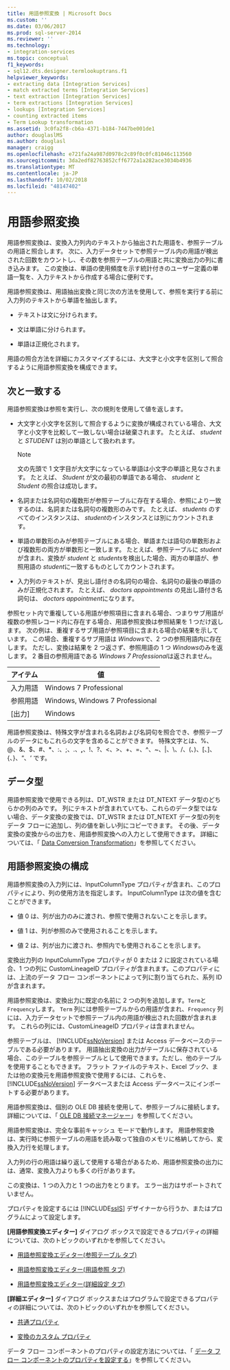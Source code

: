 ```yaml
---
title: 用語参照変換 | Microsoft Docs
ms.custom: ''
ms.date: 03/06/2017
ms.prod: sql-server-2014
ms.reviewer: ''
ms.technology:
- integration-services
ms.topic: conceptual
f1_keywords:
- sql12.dts.designer.termlookuptrans.f1
helpviewer_keywords:
- extracting data [Integration Services]
- match extracted terms [Integration Services]
- text extraction [Integration Services]
- term extractions [Integration Services]
- lookups [Integration Services]
- counting extracted items
- Term Lookup transformation
ms.assetid: 3c0fa2f8-cb6a-4371-b184-7447be001de1
author: douglaslMS
ms.author: douglasl
manager: craigg
ms.openlocfilehash: e721fa24a987d0978c2c89f0c0fc81046c113560
ms.sourcegitcommit: 3da2edf82763852cff6772a1a282ace3034b4936
ms.translationtype: MT
ms.contentlocale: ja-JP
ms.lasthandoff: 10/02/2018
ms.locfileid: "48147402"
---
```

# <a name="term-lookup-transformation"></a>用語参照変換
  用語参照変換は、変換入力列内のテキストから抽出された用語を、参照テーブルの用語と照合します。 次に、入力データセットで参照テーブル内の用語が検出された回数をカウントし、その数を参照テーブルの用語と共に変換出力の列に書き込みます。 この変換は、単語の使用頻度を示す統計付きのユーザー定義の単語一覧を、入力テキストから作成する場合に便利です。  
  
 用語参照変換は、用語抽出変換と同じ次の方法を使用して、参照を実行する前に入力列のテキストから単語を抽出します。  
  
-   テキストは文に分けられます。  
  
-   文は単語に分けられます。  
  
-   単語は正規化されます。  
  
 用語の照合方法を詳細にカスタマイズするには、大文字と小文字を区別して照合するように用語参照変換を構成できます。  
  
## <a name="matches"></a>次と一致する  
 用語参照変換は参照を実行し、次の規則を使用して値を返します。  
  
-   大文字と小文字を区別して照合するように変換が構成されている場合、大文字と小文字を比較して一致しない場合は破棄されます。 たとえば、 *student* と *STUDENT* は別の単語として扱われます。  
  
    > [!NOTE]  
    >  文の先頭で 1 文字目が大文字になっている単語は小文字の単語と見なされます。 たとえば、 *Student* が文の最初の単語である場合、 *student* と *Student* の照合は成功します。  
  
-   名詞または名詞句の複数形が参照テーブルに存在する場合、参照により一致するのは、名詞または名詞句の複数形のみです。 たとえば、 *students* のすべてのインスタンスは、 *student*のインスタンスとは別にカウントされます。  
  
-   単語の単数形のみが参照テーブルにある場合、単語または語句の単数形および複数形の両方が単数形と一致します。 たとえば、参照テーブルに *student*が含まれ、変換が *student* と *students*を検出した場合、両方の単語が、参照用語の *student*に一致するものとしてカウントされます。  
  
-   入力列のテキストが、見出し語付きの名詞句の場合、名詞句の最後の単語のみが正規化されます。 たとえば、 *doctors appointments* の見出し語付き名詞句は、 *doctors appointment*になります。  
  
 参照セット内で重複している用語が参照項目に含まれる場合、つまりサブ用語が複数の参照レコード内に存在する場合、用語参照変換は参照結果を 1 つだけ返します。 次の例は、重複するサブ用語が参照項目に含まれる場合の結果を示しています。 この場合、重複するサブ用語は *Windows*で、2 つの参照用語内に存在します。 ただし、変換は結果を 2 つ返さず、参照用語の 1 つ *Windows*のみを返します。 2 番目の参照用語である *Windows 7 Professional*は返されません。  
  
|アイテム|値|  
|----------|-----------|  
|入力用語|Windows 7 Professional|  
|参照用語|Windows, Windows 7 Professional|  
|[出力]|Windows|  
  
 用語参照変換は、特殊文字が含まれる名詞および名詞句を照合でき、参照テーブルのデータにもこれらの文字を含めることができます。 特殊文字とは、%、@、&、$、#、\*、:、;、.、**,**、!、?、\<、>、+、=、^、~、|、\\、/、(、)、[、]、{、}、“、‘ です。  
  
## <a name="data-types"></a>データ型  
 用語参照変換で使用できる列は、DT_WSTR または DT_NTEXT データ型のどちらかの列のみです。 列にテキストが含まれていても、これらのデータ型ではない場合、データ変換の変換では、DT_WSTR または DT_NTEXT データ型の列をデータ フローに追加し、列の値を新しい列にコピーできます。 その後、データ変換の変換からの出力を、用語参照変換への入力として使用できます。 詳細については、「 [Data Conversion Transformation](data-conversion-transformation.md)」を参照してください。  
  
## <a name="configuration-the-term-lookup-transformation"></a>用語参照変換の構成  
 用語参照変換の入力列には、InputColumnType プロパティが含まれ、このプロパティにより、列の使用方法を指定します。 InputColumnType は次の値を含むことができます。  
  
-   値 0 は、列が出力のみに渡され、参照で使用されないことを示します。  
  
-   値 1 は、列が参照のみで使用されることを示します。  
  
-   値 2 は、列が出力に渡され、参照内でも使用されることを示します。  
  
 変換出力列の InputColumnType プロパティが 0 または 2 に設定されている場合、1 つの列に CustomLineageID プロパティが含まれます。このプロパティには、上流のデータ フロー コンポーネントによって列に割り当てられた、系列 ID が含まれます。  
  
 用語参照変換は、変換出力に既定の名前に 2 つの列を追加します。`Term`と`Frequency`します。 `Term` 列には参照テーブルからの用語が含まれ、`Frequency` 列には、入力データセットで参照テーブル内の用語が検出された回数が含まれます。 これらの列には、CustomLineageID プロパティは含まれません。  
  
 参照テーブルは、 [!INCLUDE[ssNoVersion](../../../includes/ssnoversion-md.md)] または Access データベースのテーブルである必要があります。 用語抽出変換の出力がテーブルに保存されている場合、このテーブルを参照テーブルとして使用できます。ただし、他のテーブルを使用することもできます。 フラット ファイルのテキスト、Excel ブック、または他の変換元を用語参照変換で使用するには、これらを、 [!INCLUDE[ssNoVersion](../../../includes/ssnoversion-md.md)] データベースまたは Access データベースにインポートする必要があります。  
  
 用語参照変換は、個別の OLE DB 接続を使用して、参照テーブルに接続します。 詳細については、「 [OLE DB 接続マネージャー](../../connection-manager/ole-db-connection-manager.md)」を参照してください。  
  
 用語参照変換は、完全な事前キャッシュ モードで動作します。 用語参照変換は、実行時に参照テーブルの用語を読み取って独自のメモリに格納してから、変換入力行を処理します。  
  
 入力列の行の用語は繰り返して使用する場合があるため、用語参照変換の出力には、通常、変換入力よりも多くの行があります。  
  
 この変換は、1 つの入力と 1 つの出力をとります。 エラー出力はサポートされていません。  
  
 プロパティを設定するには [!INCLUDE[ssIS](../../../includes/ssis-md.md)] デザイナーから行うか、またはプログラムによって設定します。  
  
 **[用語参照変換エディター]** ダイアログ ボックスで設定できるプロパティの詳細については、次のトピックのいずれかを参照してください。  
  
-   [用語参照変換エディター&#40;参照テーブル タブ&#41;](../../term-lookup-transformation-editor-reference-table-tab.md)  
  
-   [用語参照変換エディター&#40;用語参照 タブ&#41;](../../term-lookup-transformation-editor-term-lookup-tab.md)  
  
-   [用語参照変換エディター&#40;詳細設定 タブ&#41;](../../term-lookup-transformation-editor-advanced-tab.md)  
  
 **[詳細エディター]** ダイアログ ボックスまたはプログラムで設定できるプロパティの詳細については、次のトピックのいずれかを参照してください。  
  
-   [共通プロパティ](../../common-properties.md)  
  
-   [変換のカスタム プロパティ](transformation-custom-properties.md)  
  
 データ フロー コンポーネントのプロパティの設定方法については、「 [データ フロー コンポーネントのプロパティを設定する](../set-the-properties-of-a-data-flow-component.md)」を参照してください。  
  
  
